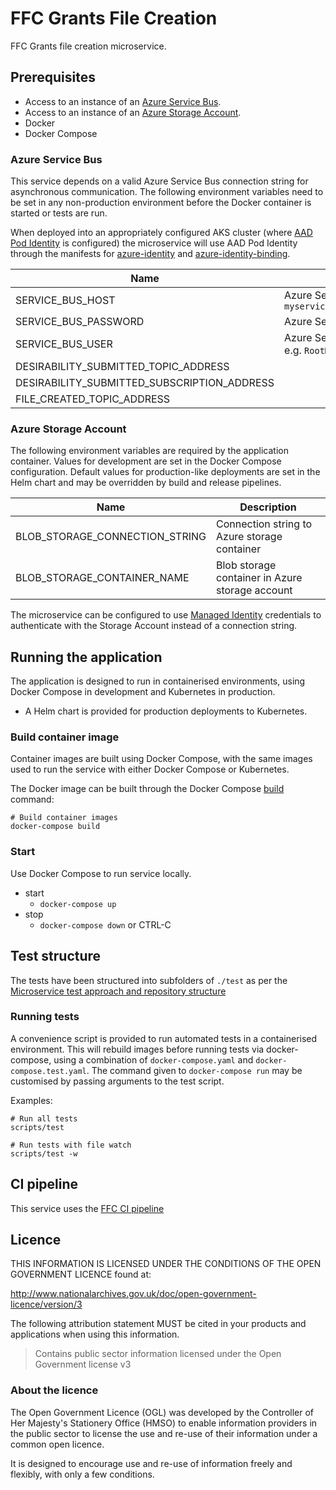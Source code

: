 # FFC Grants File Creation

FFC Grants file creation microservice.

## Prerequisites

- Access to an instance of an
[Azure Service Bus](https://docs.microsoft.com/en-us/azure/service-bus-messaging/).
- Access to an instance of an
[Azure Storage Account](https://docs.microsoft.com/en-us/azure/storage/common/storage-account-overview).
- Docker
- Docker Compose

### Azure Service Bus

This service depends on a valid Azure Service Bus connection string for
asynchronous communication.  The following environment variables need to be set
in any non-production environment before the Docker container is started or tests
are run.

When deployed into an appropriately configured AKS
cluster (where [AAD Pod Identity](https://github.com/Azure/aad-pod-identity) is
configured) the microservice will use AAD Pod Identity through the manifests
for
[azure-identity](./helm/ffc-grants-file-creation/templates/azure-identity.yaml)
and
[azure-identity-binding](./helm/ffc-grants-file-creation/templates/azure-identity-binding.yaml).

| Name | Description |
| ---| --- |
| SERVICE_BUS_HOST | Azure Service Bus hostname, e.g. `myservicebus.servicebus.windows.net` |
| SERVICE_BUS_PASSWORD | Azure Service Bus SAS policy key |
| SERVICE_BUS_USER     | Azure Service Bus SAS policy name, e.g. `RootManageSharedAccessKey` |
| DESIRABILITY_SUBMITTED_TOPIC_ADDRESS |  |
| DESIRABILITY_SUBMITTED_SUBSCRIPTION_ADDRESS |  |
| FILE_CREATED_TOPIC_ADDRESS |  |

### Azure Storage Account

The following environment variables are required by the application container.
Values for development are set in the Docker Compose configuration. Default
values for production-like deployments are set in the Helm chart and may be
overridden by build and release pipelines.

| Name | Description |
| --- | --- |
| BLOB_STORAGE_CONNECTION_STRING | Connection string to Azure storage container |
| BLOB_STORAGE_CONTAINER_NAME | Blob storage container in Azure storage account |

The microservice can be configured to use [Managed Identity](https://docs.microsoft.com/en-us/azure/active-directory/managed-identities-azure-resources/overview) credentials to authenticate with the Storage Account instead of a connection string.

## Running the application

The application is designed to run in containerised environments, using Docker Compose in development and Kubernetes in production.

- A Helm chart is provided for production deployments to Kubernetes.

### Build container image

Container images are built using Docker Compose, with the same images used to run the service with either Docker Compose or Kubernetes.

The Docker image can be built through the Docker Compose
[build](https://docs.docker.com/compose/reference/build/) command:

```
# Build container images
docker-compose build
```

### Start

Use Docker Compose to run service locally.

* start
  * `docker-compose up`
* stop
  * `docker-compose down` or CTRL-C

## Test structure

The tests have been structured into subfolders of `./test` as per the
[Microservice test approach and repository structure](https://eaflood.atlassian.net/wiki/spaces/FPS/pages/1845396477/Microservice+test+approach+and+repository+structure)

### Running tests

A convenience script is provided to run automated tests in a containerised
environment. This will rebuild images before running tests via docker-compose,
using a combination of `docker-compose.yaml` and `docker-compose.test.yaml`.
The command given to `docker-compose run` may be customised by passing
arguments to the test script.

Examples:

```
# Run all tests
scripts/test

# Run tests with file watch
scripts/test -w
```

## CI pipeline

This service uses the [FFC CI pipeline](https://github.com/DEFRA/ffc-jenkins-pipeline-library)

## Licence

THIS INFORMATION IS LICENSED UNDER THE CONDITIONS OF THE OPEN GOVERNMENT LICENCE found at:

<http://www.nationalarchives.gov.uk/doc/open-government-licence/version/3>

The following attribution statement MUST be cited in your products and applications when using this information.

> Contains public sector information licensed under the Open Government license v3

### About the licence

The Open Government Licence (OGL) was developed by the Controller of Her Majesty's Stationery Office (HMSO) to enable information providers in the public sector to license the use and re-use of their information under a common open licence.

It is designed to encourage use and re-use of information freely and flexibly, with only a few conditions.
